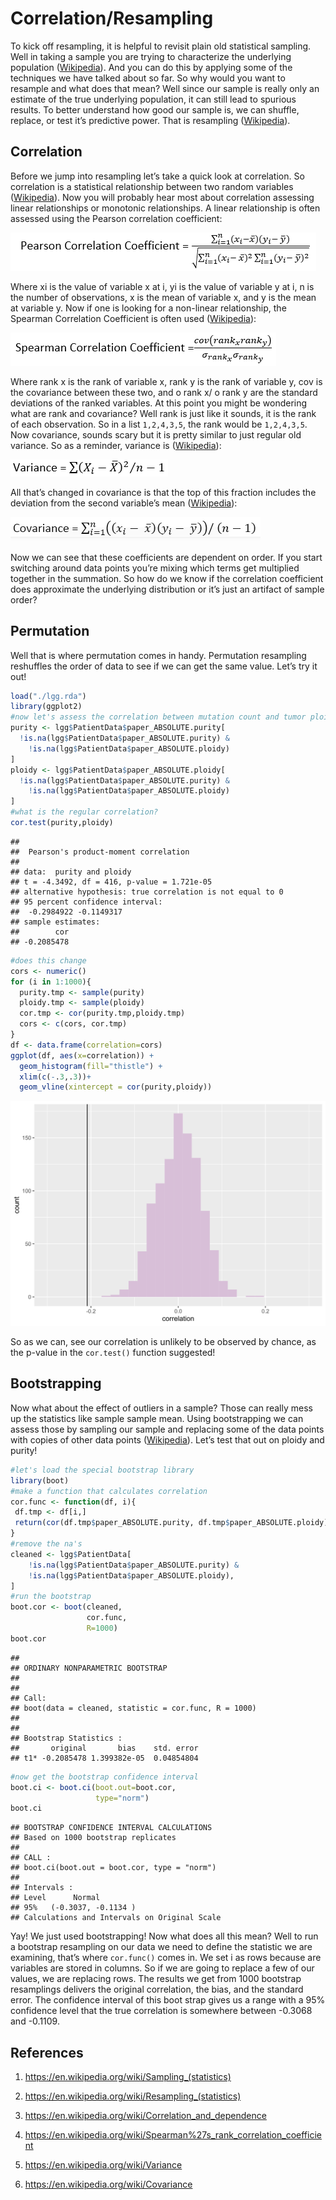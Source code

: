 Correlation/Resampling
================

To kick off resampling, it is helpful to revisit plain old statistical
sampling. Well in taking a sample you are trying to characterize the
underlying population
([Wikipedia](https://en.wikipedia.org/wiki/Sampling_\(statistics\))).
And you can do this by applying some of the techniques we have talked
about so far. So why would you want to resample and what does that mean?
Well since our sample is really only an estimate of the true underlying
population, it can still lead to spurious results. To better understand
how good our sample is, we can shuffle, replace, or test it’s predictive
power. That is resampling
([Wikipedia](https://en.wikipedia.org/wiki/Resampling_\(statistics\))).

## Correlation

Before we jump into resampling let’s take a quick look at correlation.
So correlation is a statistical relationship between two random
variables
([Wikipedia](https://en.wikipedia.org/wiki/Correlation_and_dependence)).
Now you will probably hear most about correlation assessing linear
relationships or monotonic relationships. A linear relationship is often
assessed using the Pearson correlation coefficient:

![pearson](images/pearson.PNG)

Where xi is the value of variable x at i, yi is the value of variable y
at i, n is the number of observations, x is the mean of variable x, and
y is the mean at variable y. Now if one is looking for a non-linear
relationship, the Spearman Correlation Coefficient is often used
([Wikipedia](https://en.wikipedia.org/wiki/Spearman%27s_rank_correlation_coefficient)):

![spearman](images/spearman.PNG)

Where rank x is the rank of variable x, rank y is the rank of variable
y, cov is the covariance between these two, and o rank x/ o rank y are
the standard deviations of the ranked variables. At this point you might
be wondering what are rank and covariance? Well rank is just like it
sounds, it is the rank of each observation. So in a list `1,2,4,3,5`,
the rank would be `1,2,4,3,5`. Now covariance, sounds scary but it is
pretty similar to just regular old variance. So as a reminder, variance
is ([Wikipedia](https://en.wikipedia.org/wiki/Variance)):

![variance](images/variance.PNG)

All that’s changed in covariance is that the top of this fraction
includes the deviation from the second variable’s mean
([Wikipedia](https://en.wikipedia.org/wiki/Covariance)):

![covariance](images/covariance.PNG)

Now we can see that these coefficients are dependent on order. If you
start switching around data points you’re mixing which terms get
multiplied together in the summation. So how do we know if the
correlation coefficient does approximate the underlying distribution or
it’s just an artifact of sample order?

## Permutation

Well that is where permutation comes in handy. Permutation resampling
reshuffles the order of data to see if we can get the same value. Let’s
try it out\!

``` r
load("./lgg.rda")
library(ggplot2)
#now let's assess the correlation between mutation count and tumor ploidy
purity <- lgg$PatientData$paper_ABSOLUTE.purity[
  !is.na(lgg$PatientData$paper_ABSOLUTE.purity) &
    !is.na(lgg$PatientData$paper_ABSOLUTE.ploidy)
]
ploidy <- lgg$PatientData$paper_ABSOLUTE.ploidy[
  !is.na(lgg$PatientData$paper_ABSOLUTE.purity) &
    !is.na(lgg$PatientData$paper_ABSOLUTE.ploidy)
]
#what is the regular correlation?
cor.test(purity,ploidy)
```

    ## 
    ##  Pearson's product-moment correlation
    ## 
    ## data:  purity and ploidy
    ## t = -4.3492, df = 416, p-value = 1.721e-05
    ## alternative hypothesis: true correlation is not equal to 0
    ## 95 percent confidence interval:
    ##  -0.2984922 -0.1149317
    ## sample estimates:
    ##        cor 
    ## -0.2085478

``` r
#does this change
cors <- numeric()
for (i in 1:1000){
  purity.tmp <- sample(purity)
  ploidy.tmp <- sample(ploidy)
  cor.tmp <- cor(purity.tmp,ploidy.tmp)
  cors <- c(cors, cor.tmp)
}
df <- data.frame(correlation=cors)
ggplot(df, aes(x=correlation)) + 
  geom_histogram(fill="thistle") +
  xlim(c(-.3,.3))+
  geom_vline(xintercept = cor(purity,ploidy))
```

![](correlation_resampling_files/figure-gfm/perm-1.svg)<!-- -->

So as we can, see our correlation is unlikely to be observed by chance,
as the p-value in the `cor.test()` function suggested\!

## Bootstrapping

Now what about the effect of outliers in a sample? Those can really mess
up the statistics like sample sample mean. Using bootstrapping we can
assess those by sampling our sample and replacing some of the data
points with copies of other data points
([Wikipedia](https://en.wikipedia.org/wiki/Resampling_\(statistics\))).
Let’s test that out on ploidy and purity\!

``` r
#let's load the special bootstrap library
library(boot)
#make a function that calculates correlation
cor.func <- function(df, i){
 df.tmp <- df[i,] 
 return(cor(df.tmp$paper_ABSOLUTE.purity, df.tmp$paper_ABSOLUTE.ploidy))
}
#remove the na's
cleaned <- lgg$PatientData[
    !is.na(lgg$PatientData$paper_ABSOLUTE.purity) &
    !is.na(lgg$PatientData$paper_ABSOLUTE.ploidy),
]
#run the bootstrap
boot.cor <- boot(cleaned,
                 cor.func,
                 R=1000)
boot.cor
```

    ## 
    ## ORDINARY NONPARAMETRIC BOOTSTRAP
    ## 
    ## 
    ## Call:
    ## boot(data = cleaned, statistic = cor.func, R = 1000)
    ## 
    ## 
    ## Bootstrap Statistics :
    ##       original       bias    std. error
    ## t1* -0.2085478 1.399382e-05  0.04854804

``` r
#now get the bootstrap confidence interval
boot.ci <- boot.ci(boot.out=boot.cor,
                   type="norm")
boot.ci
```

    ## BOOTSTRAP CONFIDENCE INTERVAL CALCULATIONS
    ## Based on 1000 bootstrap replicates
    ## 
    ## CALL : 
    ## boot.ci(boot.out = boot.cor, type = "norm")
    ## 
    ## Intervals : 
    ## Level      Normal        
    ## 95%   (-0.3037, -0.1134 )  
    ## Calculations and Intervals on Original Scale

Yay\! We just used bootstrapping\! Now what does all this mean? Well to
run a bootstrap resampling on our data we need to define the statistic
we are examining, that’s where `cor.func()` comes in. We set i as rows
because are variables are stored in columns. So if we are going to
replace a few of our values, we are replacing rows. The results we get
from 1000 bootstrap resamplings delivers the original correlation, the
bias, and the standard error. The confidence interval of this boot strap
gives us a range with a 95% confidence level that the true correlation
is somewhere between -0.3068 and -0.1109.

## References

1.  <https://en.wikipedia.org/wiki/Sampling_(statistics)>

2.  <https://en.wikipedia.org/wiki/Resampling_(statistics)>

3.  <https://en.wikipedia.org/wiki/Correlation_and_dependence>

4.  <https://en.wikipedia.org/wiki/Spearman%27s_rank_correlation_coefficient>

5.  <https://en.wikipedia.org/wiki/Variance>

6.  <https://en.wikipedia.org/wiki/Covariance>
